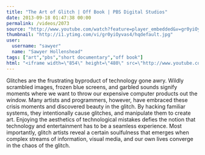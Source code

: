 ```yaml
---
title: "The Art of Glitch | Off Book | PBS Digital Studios"
date: 2013-09-18 01:47:38 00:00
permalink: /videos/2073
source: "http://www.youtube.com/watch?feature=player_embedded&v=gr0yiOyvas4"
thumbnail: "http://i1.ytimg.com/vi/gr0yiOyvas4/hqdefault.jpg"
user:
  username: "sawyer"
  name: "Sawyer Hollenshead"
tags: ["art","pbs","short documentary","off book"]
html: "<iframe width=\"854\" height=\"480\" src=\"http://www.youtube.com/embed/gr0yiOyvas4?wmode=transparent&feature=oembed\" frameborder=\"0\" allowfullscreen></iframe>"
---
```


Glitches are the frustrating byproduct of technology gone awry. Wildly scrambled images, frozen blue screens, and garbled sounds signify moments where we want to throw our expensive computer products out the window. Many artists and programmers, however, have embraced these crisis moments and discovered beauty in the glitch. By hacking familiar systems, they intentionally cause glitches, and manipulate them to create art. Enjoying the aesthetics of technological mistakes defies the notion that technology and entertainment has to be a seamless experience. Most importantly, glitch artists reveal a certain soulfulness that emerges when complex streams of information, visual media, and our own lives converge in the chaos of the glitch.